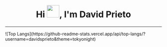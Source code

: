 <h1 align="center" font-size="100px">Hi <img src="https://media.giphy.com/media/hvRJCLFzcasrR4ia7z/giphy.gif" width="40">, I'm David Prieto</h1>
<h3 align="center"></h3>
<hr>
![Top Langs](https://github-readme-stats.vercel.app/api/top-langs/?username=davidsprieto&theme=tokyonight)
